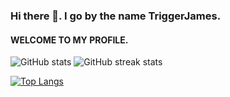 ### Hi there 👋. I go by the name TriggerJames.
#### WELCOME TO MY PROFILE.

![GitHub stats](https://github-readme-stats.vercel.app/api?username=TriggerJames&show_icons=true) ![GitHub streak stats](https://streak-stats.demolab.com/?user=TriggerJames)

[![Top Langs](https://github-readme-stats.vercel.app/api/top-langs/?username=TriggerJames)](https://github.com/anuraghazra/github-readme-stats)
